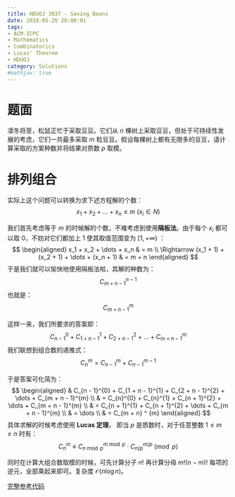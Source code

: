 ```yaml
---
title: HDUOJ 3037 - Saving Beans
date: 2018-05-26 20:00:01
tags: 
- ACM-ICPC
- Mathematics
- Combinatorics
- Lucas' Theorem
- HDUOJ
category: Solutions
#mathjax: true
---
```


# 题面

凛冬将至，松鼠正忙于采取豆豆。它们从 $n$ 棵树上采取豆豆，但处于可持续性发展的考虑，它们一共最多采取 $m$ 粒豆豆。假设每棵树上都有无限多的豆豆，请计算采取的方案种数并将结果对质数 $p$ 取模。


# 排列组合

实际上这个问题可以转换为求下述方程解的个数：
$$
x_1 + x_2 + \dots + x_n \leq m \ (x_i \in N)
$$

我们首先考虑等于 $m$ 的时候解的个数，不难考虑到使用**隔板法**。由于每个 $x_i$ 都可以取 $0$，不妨对它们都加上 $1$ 使其取值范围变为 $[1, +\infty)$ ：
$$
\begin{aligned}
x_1 + x_2 + \dots + x_n & = m \\
\Rightarrow (x_1 + 1) + (x_2 + 1) + \dots + (x_n + 1) & = m + n
\end{aligned}
$$
于是我们就可以愉快地使用隔板法啦，其解的种数为：
$$
C_{m + n - 1}^{n - 1}
$$
也就是：
$$
C_{m + n - 1}^{m}
$$

这样一来，我们所要求的答案即：
$$
C_{n - 1}^{0} + C_{1 + n - 1}^{1} + C_{2 + n - 1}^{2} + \dots +C_{m + n - 1}^{m}
$$
我们联想到组合数的递推式：
$$
C_{n}^{m} = C_{n - 1}^{m} + C_{n - 1}^{m - 1}
$$

于是答案可化简为：
$$
\begin{aligned}
& C_{n - 1}^{0} + C_{1 + n - 1}^{1} + C_{2 + n - 1}^{2} + \dots + C_{m + n - 1}^{m}  \\
& = C_{n}^{0} + C_{n}^{1} + C_{n + 1}^{2} + \dots + C_{m + n - 1}^{m} \\
& = C_{n + 1}^{1} + C_{n + 1}^{2} + \dots + C_{m + n - 1}^{m} \\
& = \dots \\
& = C_{m + n} ^ {m} 
\end{aligned}
$$
具体求解的时候考虑使用 **Lucas 定理**， 即当 $p$ 是质数时，对于任意整数 $1 \le m \le n$ 时有：
$$
C^{m}_{n} \equiv C^{m \bmod p}_{n \bmod p} \cdot C^{m / p}_{n / p} \pmod{p}
$$

同时在计算大组合数取模的时候，可先计算分子 $n!$ 再计算分母 $m!(n - m)!$ 每项的逆元，全部乘起来即可。复杂度 $\mathcal{O}(n\log{n})$。

[完整参考代码](https://github.com/codgician/ACM-ICPC/blob/master/HDUOJ/3037/lucas.cpp)



